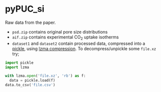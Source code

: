 # pyPUC_si

Raw data from the paper. 

* `psd.zip` contains original pore size distributions
* `aif.zip` contains experimental CO<sub>2</sub> uptake isotherms
* `dataset1` and `dataset2` contain processed data, compressed into a [pickle](https://docs.python.org/3/library/pickle.html), using [lzma compression](https://docs.python.org/3/library/lzma.html). To decompress/unpickle some `file.xz` try;

```py
import pickle
import lzma

with lzma.open('file.xz', 'rb') as f:
  data = pickle.load(f)
data.to_csv('file.csv')
```
